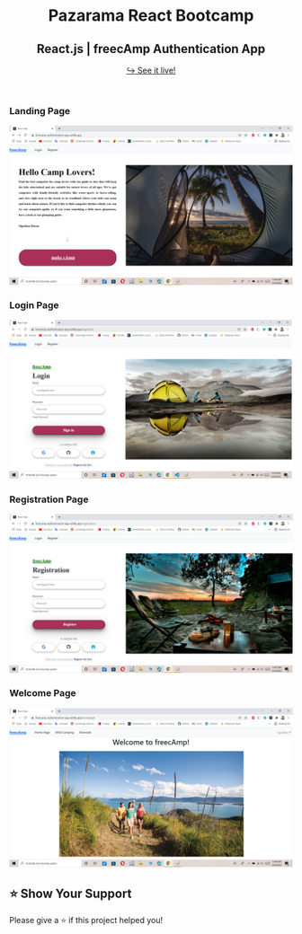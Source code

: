 
<h1 align="center"> Pazarama React Bootcamp </h1>


 <h2 align="center" >React.js | freecAmp Authentication App</h2>



  <p align="center">
        <a href="https://freecamp-authentication-app.netlify.app/" target="_blank">↪️ See it live!</a>
  </p>



<br>

### Landing Page
<img src= "./img/1.png">

<br>

### Login Page
<img src= "./img/2.png">

<br>

### Registration Page
<img src= "./img/3.png">

<br>

### Welcome Page
<img src= "./img/4.png">


## ⭐️ Show Your Support

Please give a ⭐️ if this project helped you!
